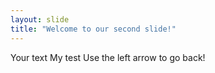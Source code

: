 ```yaml
---
layout: slide
title: "Welcome to our second slide!"
---
```

Your text My test
Use the left arrow to go back!